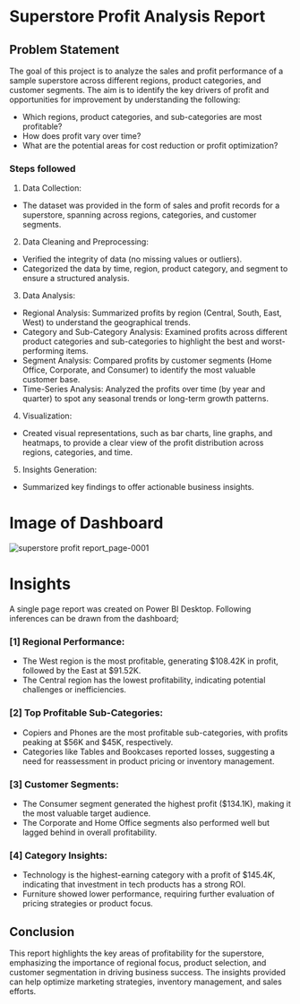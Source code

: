 # Superstore Profit Analysis Report

## Problem Statement

The goal of this project is to analyze the sales and profit performance of a sample superstore across different regions, product categories, and customer segments. The aim is to identify the key drivers of profit and opportunities for improvement by understanding the following:

- Which regions, product categories, and sub-categories are most profitable?
- How does profit vary over time?
- What are the potential areas for cost reduction or profit optimization?


### Steps followed 

1. Data Collection:
- The dataset was provided in the form of sales and profit records for a superstore, spanning across regions, categories, and customer segments.
2. Data Cleaning and Preprocessing:

- Verified the integrity of data (no missing values or outliers).
- Categorized the data by time, region, product category, and segment to ensure a structured analysis.
3. Data Analysis:

- Regional Analysis: Summarized profits by region (Central, South, East, West) to understand the geographical trends.
- Category and Sub-Category Analysis: Examined profits across different product categories and sub-categories to highlight the best and worst-performing items.
- Segment Analysis: Compared profits by customer segments (Home Office, Corporate, and Consumer) to identify the most valuable customer base.
- Time-Series Analysis: Analyzed the profits over time (by year and quarter) to spot any seasonal trends or long-term growth patterns.
4. Visualization:
- Created visual representations, such as bar charts, line graphs, and heatmaps, to provide a clear view of the profit distribution across regions, categories, and time.
5. Insights Generation:
- Summarized key findings to offer actionable business insights. 
  
# Image of Dashboard

![superstore profit report_page-0001](https://github.com/user-attachments/assets/e9089377-31f2-4302-a856-95a3c13d5801)

# Insights

A single page report was created on Power BI Desktop. Following inferences can be drawn from the dashboard;

### [1] Regional Performance:

- The West region is the most profitable, generating $108.42K in profit, followed by the East at $91.52K.
- The Central region has the lowest profitability, indicating potential challenges or inefficiencies.

           
### [2] Top Profitable Sub-Categories:

- Copiers and Phones are the most profitable sub-categories, with profits peaking at $56K and $45K, respectively.
- Categories like Tables and Bookcases reported losses, suggesting a need for reassessment in product pricing or inventory management.
  
### [3] Customer Segments:

- The Consumer segment generated the highest profit ($134.1K), making it the most valuable target audience.
- The Corporate and Home Office segments also performed well but lagged behind in overall profitability.

 ### [4] Category Insights:

- Technology is the highest-earning category with a profit of $145.4K, indicating that investment in tech products has a strong ROI.
- Furniture showed lower performance, requiring further evaluation of pricing strategies or product focus.
## Conclusion
This report highlights the key areas of profitability for the superstore, emphasizing the importance of regional focus, product selection, and customer segmentation in driving business success. The insights provided can help optimize marketing strategies, inventory management, and sales efforts.


